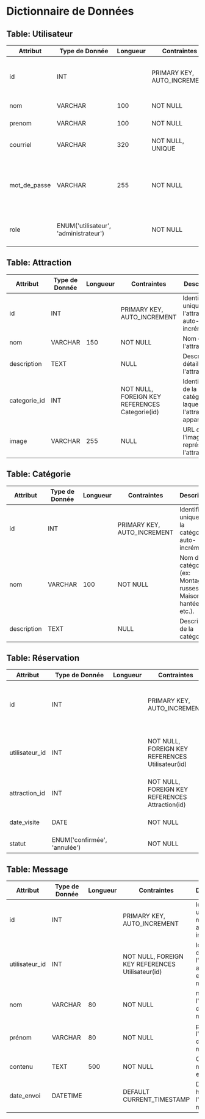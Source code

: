 # Dictionnaire de Données


## Table: Utilisateur


| **Attribut**      | **Type de Donnée**                               | **Longueur** | **Contraintes**                                                      | **Description**                                                      |
|------------------ |------------------------------------------------- |------------- |----------------------------------------------------------------------|----------------------------------------------------------------------|
| id                | INT                                              |              | PRIMARY KEY, AUTO_INCREMENT                                          | Identifiant unique de l'utilisateur, auto-incrémenté.                |
| nom               | VARCHAR                                          | 100          | NOT NULL                                                             | Nom de l'utilisateur.                                                |
| prenom            | VARCHAR                                          | 100          | NOT NULL                                                             | Prénom de l'utilisateur.                                             |
| courriel          | VARCHAR                                          | 320          | NOT NULL, UNIQUE                                                     | Adresse e-mail de l'utilisateur.                                     |
| mot_de_passe      | VARCHAR                                          | 255          | NOT NULL                                                             | Mot de passe de l'utilisateur, stocké de manière sécurisée (hashé).  |
| role              | ENUM('utilisateur', 'administrateur')            |              | NOT NULL                                                             | Rôle de l'utilisateur dans le système.                               |


## Table: Attraction


| **Attribut**      | **Type de Donnée**                               | **Longueur** | **Contraintes**                                                      | **Description**                                                      |
|------------------ |------------------------------------------------- |------------- |----------------------------------------------------------------------|----------------------------------------------------------------------|
| id                | INT                                              |              | PRIMARY KEY, AUTO_INCREMENT                                          | Identifiant unique de l'attraction, auto-incrémenté.                 |
| nom               | VARCHAR                                          | 150          | NOT NULL                                                             | Nom de l'attraction.                                                 |
| description       | TEXT                                             |              | NULL                                                                 | Description détaillée de l'attraction.                               |
| categorie_id      | INT                                              |              | NOT NULL, FOREIGN KEY REFERENCES Categorie(id)                       | Identifiant de la catégorie à laquelle l'attraction appartient.      |
| image             | VARCHAR                                          | 255          | NULL                                                                 | URL de l'image représentant l'attraction.                            |


## Table: Catégorie


| **Attribut**      | **Type de Donnée**                               | **Longueur** | **Contraintes**                                                      | **Description**                                                      |
|------------------ |------------------------------------------------- |------------- |----------------------------------------------------------------------|----------------------------------------------------------------------|
| id                | INT                                              |              | PRIMARY KEY, AUTO_INCREMENT                                          | Identifiant unique de la catégorie, auto-incrémenté.                 |
| nom               | VARCHAR                                          | 100          | NOT NULL                                                             | Nom de la catégorie (ex: Montagnes russes, Maison hantée, etc.).     |
| description       | TEXT                                             |              | NULL                                                                 | Description de la catégorie.                                         |


## Table: Réservation


| **Attribut**      | **Type de Donnée**                               | **Longueur** | **Contraintes**                                                      | **Description**                                                      |
|------------------ |------------------------------------------------- |------------- |----------------------------------------------------------------------|----------------------------------------------------------------------|
| id                | INT                                              |              | PRIMARY KEY, AUTO_INCREMENT                                          | Identifiant unique de la réservation, auto-incrémenté.               |
| utilisateur_id    | INT                                              |              | NOT NULL, FOREIGN KEY REFERENCES Utilisateur(id)                     | Identifiant de l'utilisateur ayant effectué la réservation.          |
| attraction_id     | INT                                              |              | NOT NULL, FOREIGN KEY REFERENCES Attraction(id)                      | Identifiant de l'attraction réservée.                                |
| date_visite       | DATE                                             |              | NOT NULL                                                             | Date de la visite réservée.                                          |
| statut            | ENUM('confirmée', 'annulée')       |              | NOT NULL                                                             | Statut de la réservation.                                            |


## Table: Message


| **Attribut**      | **Type de Donnée**                               | **Longueur** | **Contraintes**                                                      | **Description**                                                      |
|------------------ |------------------------------------------------- |------------- |----------------------------------------------------------------------|----------------------------------------------------------------------|
| id                | INT                                              |              | PRIMARY KEY, AUTO_INCREMENT                                          | Identifiant unique du message, auto-incrémenté.                      |
| utilisateur_id    | INT                                              |              | NOT NULL, FOREIGN KEY REFERENCES Utilisateur(id)                     | Identifiant de l'utilisateur ayant envoyé le message.                |
| nom             | VARCHAR                                          | 80          | NOT NULL                                                             | nom de l'expéditeur du message.                |
| prénom            | VARCHAR                                          | 80          | NOT NULL                                                             | prénom de l'expéditeur du message.                |
| contenu           | TEXT                                             |  500            | NOT NULL                                                             | Contenu du message envoyé.                                           |
| date_envoi        | DATETIME                                         |              | DEFAULT CURRENT_TIMESTAMP                                            | Date et heure de l'envoi du message.                                 |


